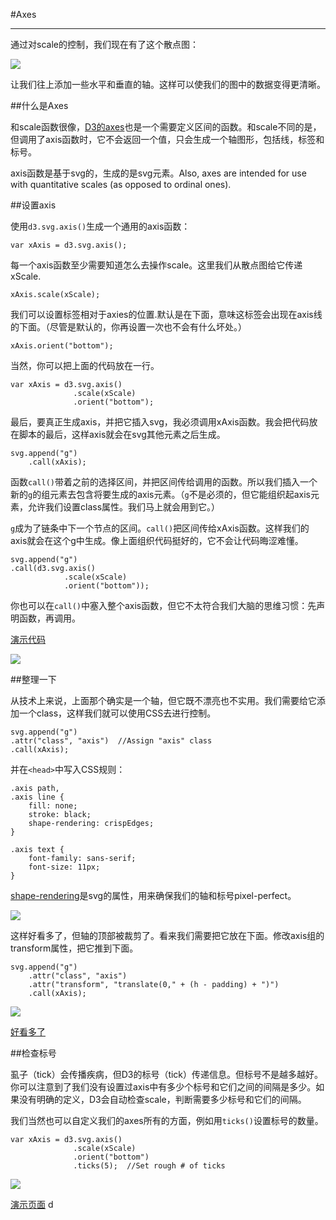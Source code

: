 #Axes

----

通过对scale的控制，我们现在有了这个散点图：

![](http://alignedleft.com/content/3.tutorials/10.d3/160.axes/assets/1.png)

让我们往上添加一些水平和垂直的轴。这样可以使我们的图中的数据变得更清晰。

##什么是Axes

和scale函数很像，[D3的axes](https://github.com/mbostock/d3/wiki/SVG-Axes)也是一个需要定义区间的函数。和scale不同的是，但调用了axis函数时，它不会返回一个值，只会生成一个轴图形，包括线，标签和标号。

axis函数是基于svg的，生成的是svg元素。Also, axes are intended for use with quantitative scales (as opposed to ordinal ones).

##设置axis

使用`d3.svg.axis()`生成一个通用的axis函数：
	
	var xAxis = d3.svg.axis();
	
每一个axis函数至少需要知道怎么去操作scale。这里我们从散点图给它传递xScale.

	xAxis.scale(xScale);
	
我们可以设置标签相对于axies的位置.默认是在下面，意味这标签会出现在axis线的下面。（尽管是默认的，你再设置一次也不会有什么坏处。）

	xAxis.orient("bottom");
	
当然，你可以把上面的代码放在一行。

	var xAxis = d3.svg.axis()
                  .scale(xScale)
                  .orient("bottom");

最后，要真正生成axis，并把它插入svg，我必须调用xAxis函数。我会把代码放在脚本的最后，这样axis就会在svg其他元素之后生成。

	svg.append("g")
		.call(xAxis);
		
函数`call()`带着之前的选择区间，并把区间传给调用的函数。所以我们插入一个新的`g`的组元素去包含将要生成的axis元素。（`g`不是必须的，但它能组织起axis元素，允许我们设置class属性。我们马上就会用到它。）

`g`成为了链条中下一个节点的区间。`call()`把区间传给xAxis函数。这样我们的axis就会在这个g中生成。像上面组织代码挺好的，它不会让代码晦涩难懂。

	svg.append("g")
    .call(d3.svg.axis()
                .scale(xScale)
                .orient("bottom"));


你也可以在`call()`中塞入整个axis函数，但它不太符合我们大脑的思维习惯：先声明函数，再调用。

[演示代码](http://alignedleft.com/content/3.tutorials/10.d3/160.axes/demo/1.html)

![](http://alignedleft.com/content/3.tutorials/10.d3/160.axes/assets/2.png)

##整理一下

从技术上来说，上面那个确实是一个轴，但它既不漂亮也不实用。我们需要给它添加一个class，这样我们就可以使用CSS去进行控制。

	svg.append("g")
    .attr("class", "axis")  //Assign "axis" class
    .call(xAxis);
    
并在`<head>`中写入CSS规则：

	.axis path,
	.axis line {
    	fill: none;
    	stroke: black;
    	shape-rendering: crispEdges;
	}

	.axis text {
    	font-family: sans-serif;
    	font-size: 11px;
	}
	
[shape-rendering](https://developer.mozilla.org/en/SVG/Attribute/shape-rendering)是svg的属性，用来确保我们的轴和标号pixel-perfect。

![](http://alignedleft.com/content/3.tutorials/10.d3/160.axes/assets/3.png)

这样好看多了，但轴的顶部被裁剪了。看来我们需要把它放在下面。修改axis组的transform属性，把它推到下面。

	svg.append("g")
    	.attr("class", "axis")
    	.attr("transform", "translate(0," + (h - padding) + ")")
    	.call(xAxis);
    	
![](http://alignedleft.com/content/3.tutorials/10.d3/160.axes/assets/4.png)

[好看多了](http://alignedleft.com/content/3.tutorials/10.d3/160.axes/demo/2.html)

##检查标号

虱子（tick）会传播疾病，但D3的标号（tick）传递信息。但标号不是越多越好。你可以注意到了我们没有设置过axis中有多少个标号和它们之间的间隔是多少。如果没有明确的定义，D3会自动检查scale，判断需要多少标号和它们的间隔。

我们当然也可以自定义我们的axes所有的方面，例如用`ticks()`设置标号的数量。

	var xAxis = d3.svg.axis()
                  .scale(xScale)
                  .orient("bottom")
                  .ticks(5);  //Set rough # of ticks


![](http://alignedleft.com/content/3.tutorials/10.d3/160.axes/assets/5.png)

[演示页面](http://alignedleft.com/content/3.tutorials/10.d3/160.axes/demo/3.html)
d
	